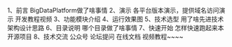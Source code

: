 1、前言
BigDataPlatform做了啥事情
2、演示
各平台版本演示，提供域名访问演示
开发教程视频
3、功能模块介绍
4、运行效果图
5、技术选型
用了啥先进技术
架构设计思路
6、目录说明
哪个目录做了啥事情
7、快速开始
怎样快速跑起来本开源项目
8、技术交流
公众号
论坛提问
在线文档
视频教程~~~~